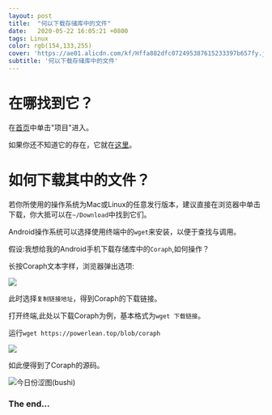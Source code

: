 ```yaml
---
layout: post
title:  "何以下载存储库中的文件"
date:   2020-05-22 16:05:21 +0800
tags: Linux
color: rgb(154,133,255)
cover: 'https://ae01.alicdn.com/kf/Hffa882dfc072495387615233397b657fy.jpeg'
subtitle: '何以下载存储库中的文件'
---
```

# 在哪找到它？

在[首页](https://powerlean.top "Powerlean-网址首页")中单击"项目"进入。

如果你还不知道它的存在，它就在[这里](https://powerlean.top/blob "Powerlean-第二存储分发库")。

# 如何下载其中的文件？

若你所使用的操作系统为Mac或Linux的任意发行版本，建议直接在浏览器中单击下载，你大抵可以在`~/Download`中找到它们。

Android操作系统可以选择使用终端中的`wget`来安装，以便于查找与调用。

假设:我想给我的Android手机下载存储库中的`Coraph`,如何操作？

长按Coraph文本字样，浏览器弹出选项:

![](https://i.loli.net/2020/05/24/rHX52fe4oyd9qat.png)

此时选择`复制链接地址`，得到Coraph的下载链接。

打开终端,此处以下载Coraph为例，基本格式为`wget 下载链接`。

运行`wget https://powerlean.top/blob/coraph`

![](https://i.loli.net/2020/05/24/NHsp157Sdw3mbln.jpg)

如此便得到了Coraph的源码。

![](https://i.loli.net/2020/05/24/XDu7ROzsHpdQIAJ.jpg "今日份涩图(bushi)")

### The end...
